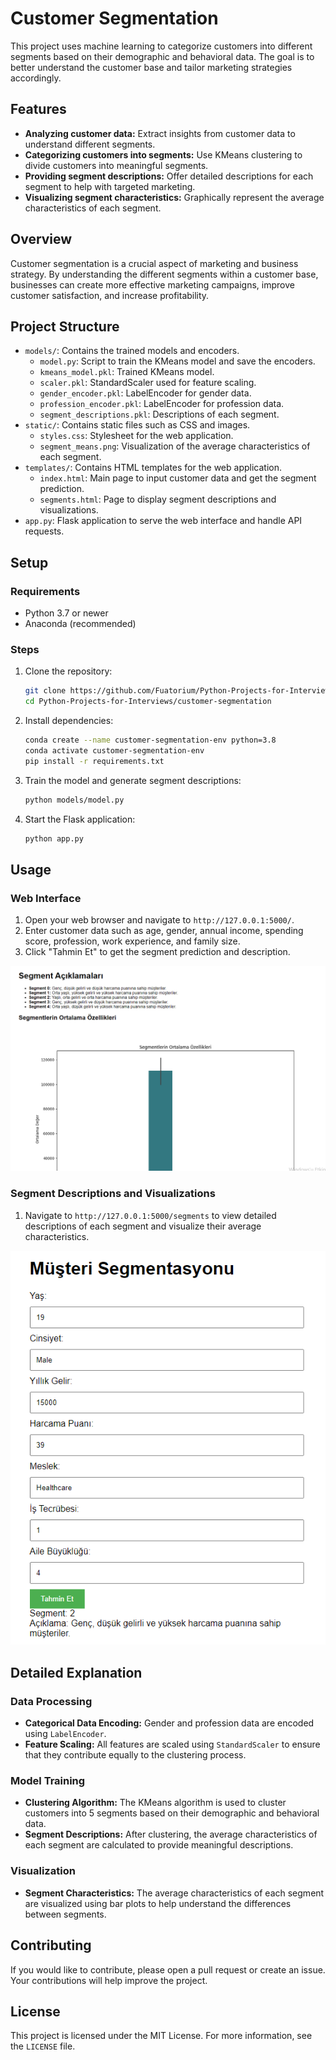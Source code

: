 # Customer Segmentation

This project uses machine learning to categorize customers into different segments based on their demographic and behavioral data. The goal is to better understand the customer base and tailor marketing strategies accordingly.

## Features

- **Analyzing customer data:** Extract insights from customer data to understand different segments.
- **Categorizing customers into segments:** Use KMeans clustering to divide customers into meaningful segments.
- **Providing segment descriptions:** Offer detailed descriptions for each segment to help with targeted marketing.
- **Visualizing segment characteristics:** Graphically represent the average characteristics of each segment.

## Overview

Customer segmentation is a crucial aspect of marketing and business strategy. By understanding the different segments within a customer base, businesses can create more effective marketing campaigns, improve customer satisfaction, and increase profitability.

## Project Structure

- `models/`: Contains the trained models and encoders.
  - `model.py`: Script to train the KMeans model and save the encoders.
  - `kmeans_model.pkl`: Trained KMeans model.
  - `scaler.pkl`: StandardScaler used for feature scaling.
  - `gender_encoder.pkl`: LabelEncoder for gender data.
  - `profession_encoder.pkl`: LabelEncoder for profession data.
  - `segment_descriptions.pkl`: Descriptions of each segment.
- `static/`: Contains static files such as CSS and images.
  - `styles.css`: Stylesheet for the web application.
  - `segment_means.png`: Visualization of the average characteristics of each segment.
- `templates/`: Contains HTML templates for the web application.
  - `index.html`: Main page to input customer data and get the segment prediction.
  - `segments.html`: Page to display segment descriptions and visualizations.
- `app.py`: Flask application to serve the web interface and handle API requests.

## Setup

### Requirements

- Python 3.7 or newer
- Anaconda (recommended)

### Steps

1. Clone the repository:
    ```sh
    git clone https://github.com/Fuatorium/Python-Projects-for-Interviews.git
    cd Python-Projects-for-Interviews/customer-segmentation
    ```

2. Install dependencies:
    ```sh
    conda create --name customer-segmentation-env python=3.8
    conda activate customer-segmentation-env
    pip install -r requirements.txt
    ```

3. Train the model and generate segment descriptions:
    ```sh
    python models/model.py
    ```

4. Start the Flask application:
    ```sh
    python app.py
    ```

## Usage

### Web Interface

1. Open your web browser and navigate to `http://127.0.0.1:5000/`.
2. Enter customer data such as age, gender, annual income, spending score, profession, work experience, and family size.
3. Click "Tahmin Et" to get the segment prediction and description.

![Web Interface](https://github.com/Fuatorium/Python-Projects-for-Interviews/blob/main/customer-segmentation/get.png)

### Segment Descriptions and Visualizations

1. Navigate to `http://127.0.0.1:5000/segments` to view detailed descriptions of each segment and visualize their average characteristics.

![Segment Analysis](https://github.com/Fuatorium/Python-Projects-for-Interviews/blob/main/customer-segmentation/gat.png)

## Detailed Explanation

### Data Processing

- **Categorical Data Encoding:** Gender and profession data are encoded using `LabelEncoder`.
- **Feature Scaling:** All features are scaled using `StandardScaler` to ensure that they contribute equally to the clustering process.

### Model Training

- **Clustering Algorithm:** The KMeans algorithm is used to cluster customers into 5 segments based on their demographic and behavioral data.
- **Segment Descriptions:** After clustering, the average characteristics of each segment are calculated to provide meaningful descriptions.

### Visualization

- **Segment Characteristics:** The average characteristics of each segment are visualized using bar plots to help understand the differences between segments.

## Contributing

If you would like to contribute, please open a pull request or create an issue. Your contributions will help improve the project.

## License

This project is licensed under the MIT License. For more information, see the `LICENSE` file.
